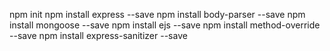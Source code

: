 npm init
npm install express --save
npm install body-parser --save
npm install mongoose --save
npm install ejs --save
npm install method-override --save
npm install express-sanitizer --save
